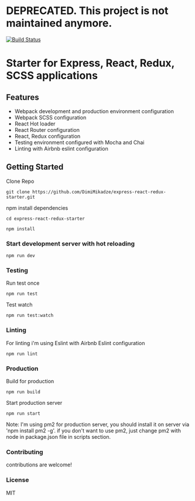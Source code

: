 # DEPRECATED. This project is not maintained anymore.

[![Build Status](https://travis-ci.org/DimiMikadze/express-react-redux-starter.svg?branch=master)](https://travis-ci.org/DimiMikadze/express-react-redux-starter)

# Starter for Express, React, Redux, SCSS applications

## Features

- Webpack development and production environment configuration
- Webpack SCSS configuration
- React Hot loader
- React Router configuration
- React, Redux configuration
- Testing environment configured with Mocha and Chai
- Linting with Airbnb eslint configuration

## Getting Started

Clone Repo

````
git clone https://github.com/DimiMikadze/express-react-redux-starter.git
````

npm install dependencies

````
cd express-react-redux-starter 

npm install
````

### Start development server with hot reloading

````
npm run dev
````

### Testing

Run test once

````
npm run test
````

Test watch

````
npm run test:watch
````

### Linting

For linting i'm using Eslint with Airbnb Eslint configuration

````
npm run lint
````

### Production

Build for production

````
npm run build
````

Start production server

````
npm run start
````

Note: I'm using pm2 for production server, you should install it on server via 'npm install pm2 -g'.
if you don't want to use pm2, just change pm2 with node in package.json file in scripts section.

### Contributing

contributions are welcome!

### License

MIT
